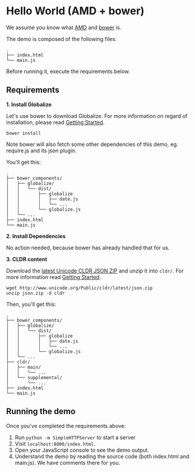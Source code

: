 # Hello World (AMD + bower)

We assume you know what [AMD](https://github.com/amdjs/amdjs-api/wiki/AMD) and
[bower](http://bower.io/) is.

The demo is composed of the following files:

```
.
├── index.html
└── main.js
```

Before running it, execute the requirements below.


## Requirements

**1. Install Globalize**

Let's use bower to download Globalize. For more information on regard of
installation, please read [Getting Started](../../../README.md#installation).

```
bower install
```

Note bower will also fetch some other dependencies of this demo, eg. require.js
and its json plugin.

You'll get this:

```
.
├── bower_components/
│   ├── globalize/ 
│   │   └── dist/
│   │       ├── globalize
│   │       │   ├── date.js
│   │       │   └── ...
│   │       └── globalize.js
│   └── ...
├── index.html
└── main.js
```

**2. Install Dependencies**

No action needed, because bower has already handled that for us.

**3. CLDR content**

Download the [latest Unicode CLDR JSON
ZIP](http://www.unicode.org/Public/cldr/latest/json.zip) and unzip it into
`cldr/`. For more information read [Getting Started](../../../README.md#cldr).

```
wget http://www.unicode.org/Public/cldr/latest/json.zip
unzip json.zip -d cldr
```

Then, you'll get this:

```
.
├── bower_components/
│   ├── globalize/ 
│   │   └── dist/
│   │       ├── globalize
│   │       │   ├── date.js
│   │       │   └── ...
│   │       └── globalize.js
│   └── ...
├── cldr/
│   ├── main/
│   │   └── ...
│   └── supplemental/
│       └── ...
├── index.html
└── main.js
```


## Running the demo

Once you've completed the requirements above:

1. Run `python -m SimpleHTTPServer` to start a server
1. Visit `localhost:8000/index.html`.
1. Open your JavaScript console to see the demo output.
1. Understand the demo by reading the source code (both index.html and main.js).
We have comments there for you.
